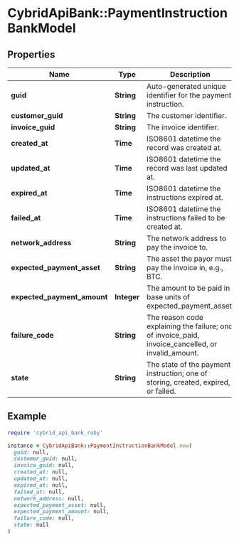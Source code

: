 # CybridApiBank::PaymentInstructionBankModel

## Properties

| Name | Type | Description | Notes |
| ---- | ---- | ----------- | ----- |
| **guid** | **String** | Auto-generated unique identifier for the payment instruction. | [optional] |
| **customer_guid** | **String** | The customer identifier. | [optional] |
| **invoice_guid** | **String** | The invoice identifier. | [optional] |
| **created_at** | **Time** | ISO8601 datetime the record was created at. | [optional] |
| **updated_at** | **Time** | ISO8601 datetime the record was last updated at. | [optional] |
| **expired_at** | **Time** | ISO8601 datetime the instructions expired at. | [optional] |
| **failed_at** | **Time** | ISO8601 datetime the instructions failed to be created at. | [optional] |
| **network_address** | **String** | The network address to pay the invoice to. | [optional] |
| **expected_payment_asset** | **String** | The asset the payor must pay the invoice in, e.g., BTC. | [optional] |
| **expected_payment_amount** | **Integer** | The amount to be paid in base units of expected_payment_asset. | [optional] |
| **failure_code** | **String** | The reason code explaining the failure; ond of invoice_paid, invoice_cancelled, or invalid_amount. | [optional] |
| **state** | **String** | The state of the payment instruction; one of storing, created, expired, or failed. | [optional] |

## Example

```ruby
require 'cybrid_api_bank_ruby'

instance = CybridApiBank::PaymentInstructionBankModel.new(
  guid: null,
  customer_guid: null,
  invoice_guid: null,
  created_at: null,
  updated_at: null,
  expired_at: null,
  failed_at: null,
  network_address: null,
  expected_payment_asset: null,
  expected_payment_amount: null,
  failure_code: null,
  state: null
)
```

